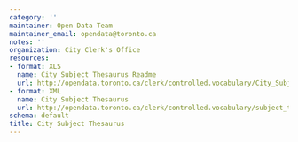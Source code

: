 ```yaml
---
category: ''
maintainer: Open Data Team
maintainer_email: opendata@toronto.ca
notes: ''
organization: City Clerk's Office
resources:
- format: XLS
  name: City Subject Thesaurus Readme
  url: http://opendata.toronto.ca/clerk/controlled.vocabulary/City_Subject_Thesaurus_attributes.xls
- format: XML
  name: City Subject Thesaurus
  url: http://opendata.toronto.ca/clerk/controlled.vocabulary/subject_thesaurus.xml
schema: default
title: City Subject Thesaurus
---
```


